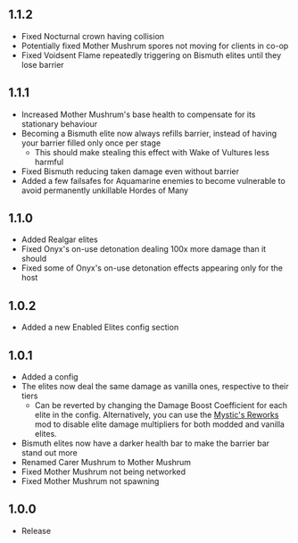 ## 1.1.2
* Fixed Nocturnal crown having collision
* Potentially fixed Mother Mushrum spores not moving for clients in co-op
* Fixed Voidsent Flame repeatedly triggering on Bismuth elites until they lose barrier
## 1.1.1
* Increased Mother Mushrum's base health to compensate for its stationary behaviour
* Becoming a Bismuth elite now always refills barrier, instead of having your barrier filled only once per stage
	* This should make stealing this effect with Wake of Vultures less harmful
* Fixed Bismuth reducing taken damage even without barrier
* Added a few failsafes for Aquamarine enemies to become vulnerable to avoid permanently unkillable Hordes of Many
## 1.1.0
* Added Realgar elites
* Fixed Onyx's on-use detonation dealing 100x more damage than it should
* Fixed some of Onyx's on-use detonation effects appearing only for the host
## 1.0.2
* Added a new Enabled Elites config section
## 1.0.1
* Added a config
* The elites now deal the same damage as vanilla ones, respective to their tiers
	* Can be reverted by changing the Damage Boost Coefficient for each elite in the config. Alternatively, you can use the [Mystic's Reworks](https://thunderstore.io/package/TheMysticSword/MysticsReworks/) mod to disable elite damage multipliers for both modded and vanilla elites.
* Bismuth elites now have a darker health bar to make the barrier bar stand out more
* Renamed Carer Mushrum to Mother Mushrum
* Fixed Mother Mushrum not being networked
* Fixed Mother Mushrum not spawning
## 1.0.0
* Release
